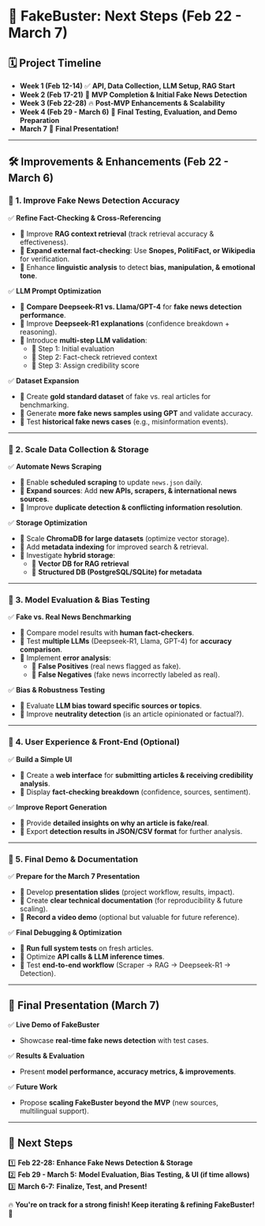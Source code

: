 # 🚀 FakeBuster: Next Steps (Feb 22 - March 7)

## **🗓️ Project Timeline**
- **Week 1 (Feb 12-14)** ✅ **API, Data Collection, LLM Setup, RAG Start**
- **Week 2 (Feb 17-21)** 🎯 **MVP Completion & Initial Fake News Detection**
- **Week 3 (Feb 22-28)** 🔥 **Post-MVP Enhancements & Scalability**
- **Week 4 (Feb 29 - March 6)** 🚀 **Final Testing, Evaluation, and Demo Preparation**
- **March 7** 🎤 **Final Presentation!**

---

## **🛠️ Improvements & Enhancements (Feb 22 - March 6)**

### **🔹 1. Improve Fake News Detection Accuracy**
✅ **Refine Fact-Checking & Cross-Referencing**
- 🔹 Improve **RAG context retrieval** (track retrieval accuracy & effectiveness).  
- 🔹 **Expand external fact-checking**: Use **Snopes, PolitiFact, or Wikipedia** for verification.  
- 🔹 Enhance **linguistic analysis** to detect **bias, manipulation, & emotional tone**.  

✅ **LLM Prompt Optimization**
- 🔹 **Compare Deepseek-R1 vs. Llama/GPT-4** for **fake news detection performance**.  
- 🔹 Improve **Deepseek-R1 explanations** (confidence breakdown + reasoning).  
- 🔹 Introduce **multi-step LLM validation**:  
  - 🔹 Step 1: Initial evaluation  
  - 🔹 Step 2: Fact-check retrieved context  
  - 🔹 Step 3: Assign credibility score  

✅ **Dataset Expansion**
- 🔹 Create **gold standard dataset** of fake vs. real articles for benchmarking.  
- 🔹 Generate **more fake news samples using GPT** and validate accuracy.  
- 🔹 Test **historical fake news cases** (e.g., misinformation events).  

---

### **🔹 2. Scale Data Collection & Storage**
✅ **Automate News Scraping**
- 🔹 Enable **scheduled scraping** to update `news.json` daily.  
- 🔹 **Expand sources**: Add **new APIs, scrapers, & international news sources**.  
- 🔹 Improve **duplicate detection & conflicting information resolution**.  

✅ **Storage Optimization**
- 🔹 Scale **ChromaDB for large datasets** (optimize vector storage).  
- 🔹 Add **metadata indexing** for improved search & retrieval.  
- 🔹 Investigate **hybrid storage**:  
  - 🔹 **Vector DB for RAG retrieval**  
  - 🔹 **Structured DB (PostgreSQL/SQLite) for metadata**  

---

### **🔹 3. Model Evaluation & Bias Testing**
✅ **Fake vs. Real News Benchmarking**
- 🔹 Compare model results with **human fact-checkers**.  
- 🔹 Test **multiple LLMs** (Deepseek-R1, Llama, GPT-4) for **accuracy comparison**.  
- 🔹 Implement **error analysis**:  
  - 🔹 **False Positives** (real news flagged as fake).  
  - 🔹 **False Negatives** (fake news incorrectly labeled as real).  

✅ **Bias & Robustness Testing**
- 🔹 Evaluate **LLM bias toward specific sources or topics**.  
- 🔹 Improve **neutrality detection** (is an article opinionated or factual?).  

---

### **🔹 4. User Experience & Front-End (Optional)**
✅ **Build a Simple UI**
- 🔹 Create a **web interface** for **submitting articles & receiving credibility analysis**.  
- 🔹 Display **fact-checking breakdown** (confidence, sources, sentiment).  

✅ **Improve Report Generation**
- 🔹 Provide **detailed insights on why an article is fake/real**.  
- 🔹 Export **detection results in JSON/CSV format** for further analysis.  

---

### **🔹 5. Final Demo & Documentation**
✅ **Prepare for the March 7 Presentation**
- 🔹 Develop **presentation slides** (project workflow, results, impact).  
- 🔹 Create **clear technical documentation** (for reproducibility & future scaling).  
- 🔹 **Record a video demo** (optional but valuable for future reference).  

✅ **Final Debugging & Optimization**
- 🔹 **Run full system tests** on fresh articles.  
- 🔹 Optimize **API calls & LLM inference times**.  
- 🔹 Test **end-to-end workflow** (Scraper → RAG → Deepseek-R1 → Detection).  

---

## **🎤 Final Presentation (March 7)**
✅ **Live Demo of FakeBuster**
- Showcase **real-time fake news detection** with test cases.  

✅ **Results & Evaluation**
- Present **model performance, accuracy metrics, & improvements**.  

✅ **Future Work**
- Propose **scaling FakeBuster beyond the MVP** (new sources, multilingual support).  

---

## **🚀 Next Steps**
1️⃣ **Feb 22-28:** **Enhance Fake News Detection & Storage**  
2️⃣ **Feb 29 - March 5:** **Model Evaluation, Bias Testing, & UI (if time allows)**  
3️⃣ **March 6-7:** **Finalize, Test, and Present!**  

🔥 **You're on track for a strong finish! Keep iterating & refining FakeBuster! 🚀**  
